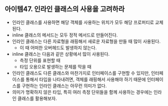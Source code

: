 ## 아이템47. 인라인 클래스의 사용을 고려하라

- 인라인 클래스를 사용하면 해당 객체를 사용하는 위치가 모두 해당 프로퍼티로 교체된다.
- inline 클래스의 메서드는 모두 정적 메서드로 만들어진다.
- 인라인 클래스는 다른 자료형을 래핑해서 새로운 자료형을 만들 때 많이 사용된다.
  - 이 때 어떠한 오버헤드도 발생하지 않는다.
- inline 클래스는 다음과 같은 상황에서 많이 사용된다.
  - 측정 단위를 표현할 때
  - 타입 오용으로 발생하는 문제를 막을 때
- 인라인 클래스도 다른 클래스와 마찬가지로 인터페이스를 구현할 수 있지만, 인터페이스를 통해서 타입을 나타내려면, 객체를 래핑해서 사용해야 하기 때문에 
인터페이스를 구현하는 인라인 클래스는 아무런 의미가 없다.
- 의미가 명확하지 않은 타입, 특히 여러 측정 단위들을 함께 사용하는 경우에는 인라인 클래스를 활용해보자.